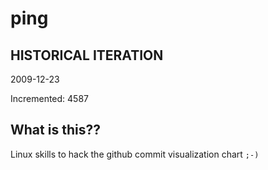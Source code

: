 # ping

## HISTORICAL ITERATION
2009-12-23

Incremented: 4587

## What is this?? 
Linux skills to hack the github commit visualization chart `;-)`
